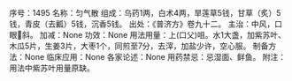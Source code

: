 序号：1495
名称：匀气散
组成：乌药1两，白术4两，旱莲草5钱，甘草（炙）5钱，青皮（去瓤）5钱，沉香5钱。
出处：《普济方》卷九十二。
主治：中风，口眼斜。
加减：None
功效：None
用法用量：上(口父)咀。水1大盏，加紫苏叶、木瓜5片，生姜3片，大枣1个，同煎至7分，去滓，加盐少许，空心服。
制备方法：None
临床应用：None
各家论述：None
用药禁忌：忌湿面、鲜鱼。
附注：用法中紫苏叶用量原缺。
